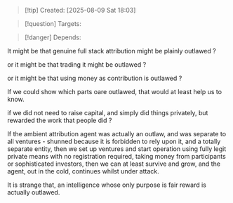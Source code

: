 
>[!tip] Created: [2025-08-09 Sat 18:03]

>[!question] Targets: 

>[!danger] Depends: 

It might be that genuine full stack attribution might be plainly outlawed ?

or it might be that trading it might be outlawed ? 

or it might be that using money as contribution is outlawed ?

If we could show which parts oare outlawed, that would at least help us to know.

if we did not need to raise capital, and simply did things privately, but rewarded the work that people did ?

If the ambient attribution agent was actually an outlaw, and was separate to all ventures - shunned because it is forbidden to rely upon it, and a totally separate entity, then we set up ventures and start operation using fully legit private means with no registration required, taking money from participants or sophisticated investors, then we can at least survive and grow, and the agent, out in the cold, continues whilst under attack.

It is strange that, an intelligence whose only purpose is fair reward is actually outlawed.